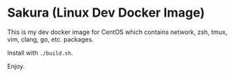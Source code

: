Sakura (Linux Dev Docker Image)
===
This is my dev docker image for CentOS which contains network, zsh, tmux, vim, clang, go, etc. packages.

Install with `./build.sh`.

Enjoy.
